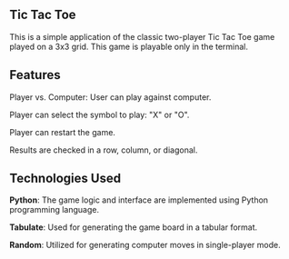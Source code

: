 ## **Tic Tac Toe**

This is a simple application of the classic two-player Tic Tac Toe game played on a 3x3 grid. This game is playable only in the terminal.
## Features

Player vs. Computer: User can play against computer.

Player can select the symbol to play: "X" or "O".

Player can restart the game.

Results are checked in a row, column, or diagonal.
## Technologies Used
**Python**: The game logic and interface are implemented using Python programming language.

**Tabulate**: Used for generating the game board in a tabular format.

**Random**: Utilized for generating computer moves in single-player mode.